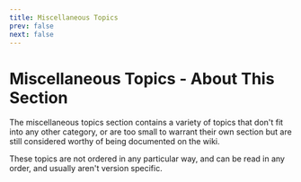 ```yaml
---
title: Miscellaneous Topics
prev: false
next: false
---
```


# Miscellaneous Topics - About This Section

The miscellaneous topics section contains a variety of topics that don't fit into any other category, or are too small to warrant their own section but are still considered worthy of being documented on the wiki.

These topics are not ordered in any particular way, and can be read in any order, and usually aren't version specific.